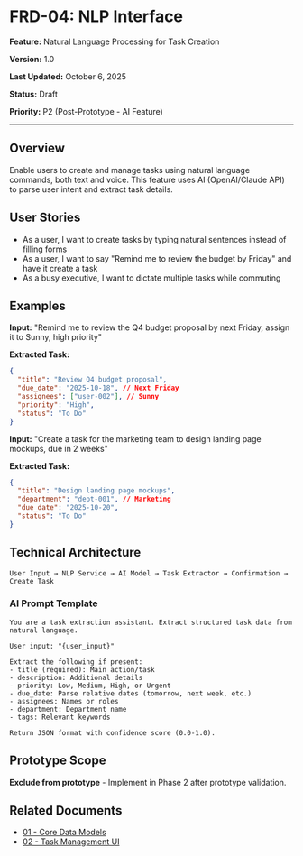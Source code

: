 # FRD-04: NLP Interface

**Feature:** Natural Language Processing for Task Creation

**Version:** 1.0

**Last Updated:** October 6, 2025

**Status:** Draft

**Priority:** P2 (Post-Prototype - AI Feature)

---

## Overview

Enable users to create and manage tasks using natural language commands, both text and voice. This feature uses AI (OpenAI/Claude API) to parse user intent and extract task details.

## User Stories

- As a user, I want to create tasks by typing natural sentences instead of filling forms
- As a user, I want to say "Remind me to review the budget by Friday" and have it create a task
- As a busy executive, I want to dictate multiple tasks while commuting

## Examples

**Input:** "Remind me to review the Q4 budget proposal by next Friday, assign it to Sunny, high priority"

**Extracted Task:**
```json
{
  "title": "Review Q4 budget proposal",
  "due_date": "2025-10-18", // Next Friday
  "assignees": ["user-002"], // Sunny
  "priority": "High",
  "status": "To Do"
}
```

**Input:** "Create a task for the marketing team to design landing page mockups, due in 2 weeks"

**Extracted Task:**
```json
{
  "title": "Design landing page mockups",
  "department": "dept-001", // Marketing
  "due_date": "2025-10-20",
  "status": "To Do"
}
```

## Technical Architecture

```
User Input → NLP Service → AI Model → Task Extractor → Confirmation → Create Task
```

### AI Prompt Template

```
You are a task extraction assistant. Extract structured task data from natural language.

User input: "{user_input}"

Extract the following if present:
- title (required): Main action/task
- description: Additional details
- priority: Low, Medium, High, or Urgent
- due_date: Parse relative dates (tomorrow, next week, etc.)
- assignees: Names or roles
- department: Department name
- tags: Relevant keywords

Return JSON format with confidence score (0.0-1.0).
```

## Prototype Scope

**Exclude from prototype** - Implement in Phase 2 after prototype validation.

## Related Documents

- [01 - Core Data Models](./01-core-data-models.md)
- [02 - Task Management UI](./02-task-management-ui.md)
